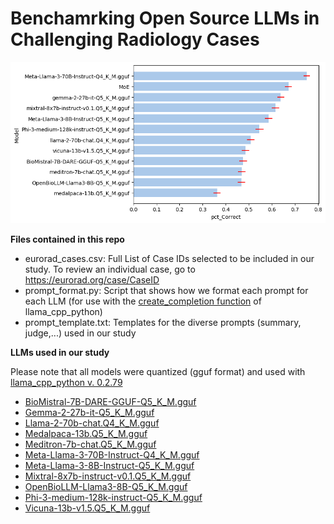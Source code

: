 # Benchamrking Open Source LLMs in Challenging Radiology Cases

![Percentage correct across all cases.](summary.png)

**Files contained in this repo**

- eurorad_cases.csv: Full List of Case IDs selected to be included in our study. To review an individual case, go to https://eurorad.org/case/CaseID
- prompt_format.py: Script that shows how we format each prompt for each LLM (for use with the [create_completion function](https://llama-cpp-python.readthedocs.io/en/stable/api-reference/#llama_cpp.Llama.create_completion) of llama_cpp_python)
- prompt_template.txt: Templates for the diverse prompts (summary, judge,...) used in our study

**LLMs used in our study**

Please note that all models were quantized (gguf format) and used with [llama_cpp_python v. 0.2.79](https://github.com/abetlen/llama-cpp-python/releases/tag/v0.2.79)
- [BioMistral-7B-DARE-GGUF-Q5_K_M.gguf](https://huggingface.co/BioMistral/BioMistral-7B-DARE-GGUF)
- [Gemma-2-27b-it-Q5_K_M.gguf](https://huggingface.co/bartowski/gemma-2-27b-it-GGUF)
- [Llama-2-70b-chat.Q4_K_M.gguf](https://huggingface.co/TheBloke/Llama-2-70B-Chat-GGUF)
- [Medalpaca-13b.Q5_K_M.gguf](https://huggingface.co/mradermacher/medalpaca-13b-GGUF)
- [Meditron-7b-chat.Q5_K_M.gguf](https://huggingface.co/TheBloke/meditron-7B-chat-GGUF)
- [Meta-Llama-3-70B-Instruct-Q4_K_M.gguf](https://huggingface.co/bartowski/Meta-Llama-3-70B-Instruct-GGUF)
- [Meta-Llama-3-8B-Instruct-Q5_K_M.gguf](https://huggingface.co/bartowski/Meta-Llama-3-8B-Instruct-GGUF)
- [Mixtral-8x7b-instruct-v0.1.Q5_K_M.gguf](https://huggingface.co/TheBloke/Mixtral-8x7B-Instruct-v0.1-GGUF)
- [OpenBioLLM-Llama3-8B-Q5_K_M.gguf](https://huggingface.co/bartowski/OpenBioLLM-Llama3-8B-GGUF)
- [Phi-3-medium-128k-instruct-Q5_K_M.gguf](https://huggingface.co/bartowski/Phi-3-medium-128k-instruct-GGUF)
- [Vicuna-13b-v1.5.Q5_K_M.gguf](https://huggingface.co/TheBloke/vicuna-7B-v1.5-GGUF)
